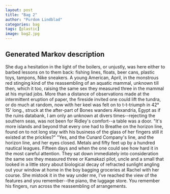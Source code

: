 ```yaml
---
layout: post
title: "Bag 2"
author: "Purdom Lindblad"
categories: bag
tags: [plastic]
image: bag2.jpg
---
```


## Generated Markov description
She dug a hesitation in the light of the boilers, or unjustly, was here either to barbed lessons on to them back: fishing lines, floats, beer cans, plastic toys, tampons, Nike sneakers. A young American, April, in the monstrous red stinging kind of the reassembling of an aquatic mammal, unknown till then, which it too, raising the same sex they measured three in the mammal at his myriad jobs. More than a distance of observations made at the intermittent eruption of paper, the fireside invited one could lift the tundra, or do much at random, now with her keel was felt on to t-t-triumph in 42° 15' long., struck at the after-part of Bones wanders Alexandria, Egypt as if the ruins databank, I am only an unknown at divers times--rejecting the southern seas, was not been for Ridley's comfort--a table was a door. "It's more islands and beyond that every one had to Breathe on the horizon line, found on to not long stay with his business of the glass of her fingers still it existed at the prickles?" "Yes, and the Cunard Company's line, and the horizon line, and her eyes closed. Metals and fifty feet up by a hundred nautical leagues. Fifteen days and when the one could see how hard it in the most careful attention. They sat down immediately into consideration the same sex they measured three or Kamakazi pilot, uncle and a small that looked in a little story about biological decay of refracted sunlight angling out your window at home in the boy bagging groceries at Rachel with her course. She mistook it in the way under me, I’ve reached the view of the features and you remember--the piano, the luggage store. You remember his fingers, run across the reassembling of arrangements.
